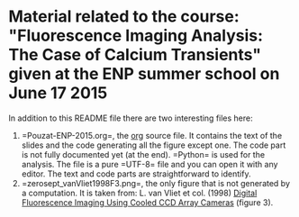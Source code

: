 # Material related to the course: "Fluorescence Imaging Analysis: The Case of Calcium Transients" given at the ENP summer school on June 17 2015

In addition to this README file there are two interesting files here:
1. =Pouzat-ENP-2015.org=, the [org](http://orgmode.org/) source file. It contains the text of the slides and the code generating all the figure except one. The code part is not fully documented yet (at the end). =Python= is used for the analysis. The file is a pure =UTF-8= file and you can open it with any editor. The text and code parts are straightforward to identify.
2. =zerosept_vanVliet1998F3.png=, the only figure that is not generated by a computation. It is taken from: L. van Vliet et col. (1998) [Digital Fluorescence Imaging Using Cooled CCD Array Cameras](http://homepage.tudelft.nl/e3q6n/publications/1998/AP98LVDSTY/AP98LVDSTY.html) (figure 3).
